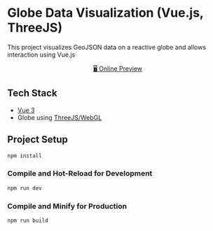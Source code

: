 # Globe Data Visualization (Vue.js, ThreeJS)

This project visualizes GeoJSON data on a reactive globe and allows interaction using Vue.js

<p align="center">
<a href="https://threejs-globegl-vue.vercel.app/">🖥 Online Preview</a>
</p>

## Tech Stack
- [Vue 3](https://vuejs.org/)
- Globe using [ThreeJS/WebGL](https://globe.gl/)

## Project Setup

```sh
npm install
```

### Compile and Hot-Reload for Development

```sh
npm run dev
```

### Compile and Minify for Production

```sh
npm run build
```
